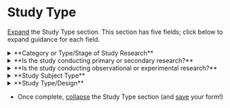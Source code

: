 # Study Type

[Expand](expand-or-collapse-cedar-form-section.md) the Study Type section. This section has five fields; click below to expand guidance for each field.
    
   <details>
    <summary>**Category or Type/Stage of Study Research**</summary>
    <blockquote>
        <details>
            <summary>**How to answer**</summary>
            <blockquote>
                This field allows multiple answer selections. Select all that apply. Possible answers include: * Pre-Research/Protocol Development * Basic Research * Pre-Clinical Research * Clinical Research * Implementation Research *
                Post-market Research * Business Development * Epidemiologic Research. If these do not apply, skip the question, or contact heal-support@datacommons.io for questions or support.
            </blockquote>
        </details>
        <details>
            <summary>**How this field will be used**</summary>
            <blockquote>
                These values will likely be filterable under “Advanced Search” on the HEAL Platform Discovery page, and will allow users to quickly find broad, relevant studies, study data, or study-generated knowledge. **For example:** *
                Clinical Research: A pain patient may seek novel treatments currently at the clinical trial stage. * Post-market Research: An OUD patient on an MOUD, who is experiencing unexpected side-effects, may look for study
                information on efficacy and side effects of their drug “in the real world.” * Implementation Research: A clinician or health system may search for best practices to implement a promising new treatment or clinical process for
                their pain patients.
            </blockquote>
        </details>
    </blockquote>
</details>

<details>
    <summary>**Is the study conducting primary or secondary research?**</summary>
    <blockquote>
        <details>
            <summary>**How to answer**</summary>
            <blockquote>
                This field allows a single answer selection of “Primary Research” or “Secondary Research.” * Primary Research: Your study will collect primary data (i.e. measurements to generate data to address the study research question)
                OR conduct an active experiment. * SecondaryResearch: Your study will NOT collect primary data AND your study will NOT conduct an active experiment. If these do not apply, skip the question, or contact
                heal-support@datacommons.io for questions or support.
            </blockquote>
        </details>
        <details>
            <summary>**How this field will be used**</summary>
            <blockquote>
                These values will likely be filterable under “Advanced Search” on the HEAL Platform Discovery page, and will allow Platform users to quickly find broad, relevant studies, study data, or study-generated knowledge. **For
                example:** * Primary Research: A researcher requiring primary research data or results to leverage for a secondary research study, such as a meta-analysis or natural experiment * Secondary Research: A journalist seeking
                secondary research examples, enabled by the HEAL Initiative/HEAL Platform, for a story on data re-use and collaborative science making a difference for individuals and communities impacted by OUD and pain conditions.
            </blockquote>
        </details>
    </blockquote>
</details>

<details>
    <summary>**Is the study conducting observational or experimental research?**</summary>
    <blockquote>
        <details>
            <summary>**How to answer**</summary>
            <blockquote>
                This field allows a single answer: “Observational Research” or “Experimental Research.” * Observational Research: If your study will NOT conduct an active experiment (e.g. actively or passively collecting measurements
                without any intervention, or in the context of a naturally occurring intervention - a “natural experiment”), select “Observational Research." * Experimental Research: If your study will conduct an active experiment, select
                “Experimental Research." If these do not apply, skip the question, or contact heal-support@datacommons.io for questions or support.
            </blockquote>
        </details>
        <details>
            <summary>**How this field will be used**</summary>
            <blockquote>
                These values will likely be filterable under “Advanced Search” on the HEAL Platform Discovery page, and will allow users to quickly locate broad, relevant studies, study data, or study-generated knowledge.
            </blockquote>
        </details>
    </blockquote>
</details>

<details>
    <summary>**Study Subject Type**</summary>
    <blockquote>
        <details>
            <summary>**How to answer**</summary>
            <blockquote>
                This field allows multiple answer selections from a response set, including: * Human * Animal * Human cell/tissue/tissue model * Animal cell/tissue/tissue model * Molecule Select all that apply. For example: * Human studies
                treat or observe individuals or communities of human subjects (e.g. a clinical trial, cross sectional survey, prospective cohort study, clinical process implementation trial, community-based cluster randomized control trial,
                etc.). * Animal studies treat or observe animals or animal models (e.g. mice, zebrafish, drosophila). * Human cell/tissue/tissue model OR Animal cell/tissue/tissue model studies treat or observe human or animal cells
                (primary or cultured). * Molecule studies treat or observe molecules (e.g. enzymology, chemical/protein binding or engineering, protein crystallization, etc.). * For computational studies, consider your subject of interest
                (e.g. modeling humans, human interaction, molecules, or molecular interactions). If these do not apply, skip the question, or contact heal-support@datacommons.io for questions or support.
            </blockquote>
        </details>
        <details>
            <summary>**How this field will be used**</summary>
            <blockquote>
                These values will likely be filterable under “Advanced Search'' on the HEAL Platform Discovery page, and will allow users to quickly find broad, relevant studies, study data, or study-generated knowledge. For **example:** *
                Animal: A researcher studying mice to investigate mechanisms of a novel OUD relapse drug treatments, seeks analogous studies in other model organisms. * Animal and Human cell/tissue/tissue model: A researcher developing a
                first stage I clinical trial for a novel chronic pain treatment drug, wants to collate all drug research and data (animal studies and in vitro studies in human cells) to decide on a dosing schedule and assays to test
                efficacy and safety. * Molecule: A researcher who has unearthed a potential new druggable molecular target to treat acute opioid overdose, wants to know if anyone else has studied the enzymology, crystal structure, etc. of
                this target.
            </blockquote>
        </details>
    </blockquote>
</details>

<details>
    <summary>**Study Type/Design**</summary>
    <blockquote>
        <details>
            <summary>**How to answer**</summary>
            <blockquote>
                This field allows multiple selections. Select all that apply. If these do not apply, skip the question, or contact heal-support@datacommons.io for questions or support.
            </blockquote>
        </details>
        <details>
            <summary>**How this field will be used**</summary>
            <blockquote>
                These values will likely be filterable under “Advanced Search” on the HEAL Platform Discovery page, and will allow users to quickly find broad, relevant studies, study data, or study-generated knowledge. For example: Add
                example here.
            </blockquote>
        </details>
    </blockquote>
</details>
 
* Once complete, [collapse](expand-or-collapse-cedar-form-section.md) the Study Type section (and [save](save-cedar-form.md) your form!)
    

        